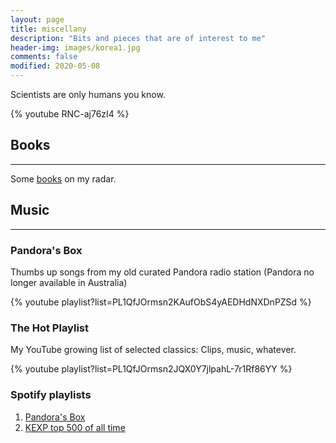 ```yaml
---
layout: page
title: miscellany
description: "Bits and pieces that are of interest to me"
header-img: images/korea1.jpg
comments: false
modified: 2020-05-08
---
```


Scientists are only humans you know.

{% youtube RNC-aj76zI4 %}



## Books
-----

Some [books](https://www.amazon.com/gp/registry/wishlist/?ie=UTF8&cid=AK5A3K0LJ43JU) on my radar. 


## Music
-----

### Pandora's Box

Thumbs up songs from my old curated Pandora radio station (Pandora no longer available in Australia)

{% youtube playlist?list=PL1QfJOrmsn2KAufObS4yAEDHdNXDnPZSd %}



### The Hot Playlist

My YouTube growing list of selected classics: Clips, music, whatever.

{% youtube playlist?list=PL1QfJOrmsn2JQX0Y7jlpahL-7r1Rf86YY %}


### Spotify playlists

1. [Pandora's Box](https://open.spotify.com/playlist/1cjtzCjqO5SHBfWQZ068FP)
2. [KEXP top 500 of all time](https://open.spotify.com/playlist/5NuSYWaTYPqaJwvFqjRLIG)







